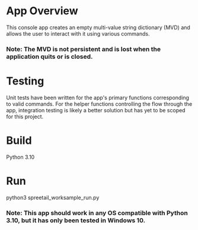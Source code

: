 <h1>App Overview</h1>

This console app creates an empty multi-value string dictionary (MVD) and allows the user to interact with it using various commands.

<h3><b>Note: The MVD is not persistent and is lost when the application quits or is closed.</b></h3>

<h1>Testing</h1>

Unit tests have been written for the app's primary functions corresponding to valid commands. 
For the helper functions controlling the flow through the app, integration testing is likely a better solution but has yet to be scoped for this project.

<h1>Build</h1>

Python 3.10

<h1>Run</h1>
python3 spreetail_worksample_run.py

<h3><b>Note: This app should work in any OS compatible with Python 3.10, but it has only been tested in Windows 10.</b></h3>